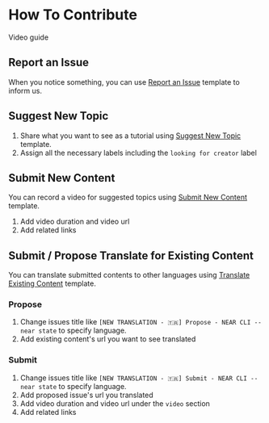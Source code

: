 # How To Contribute

Video guide

## Report an Issue

When you notice something, you can use [Report an Issue](https://github.com/near-in-minutes/community/issues/new?assignees=ozanisgor&labels=bug%2C+incoming&template=report-an-issue.md&title=%5BBUG%5D) template to inform us.

## Suggest New Topic

1. Share what you want to see as a tutorial using [Suggest New Topic](https://github.com/near-in-minutes/community/issues/new?assignees=&labels=looking+for+creator%2C+incoming&template=suggest-new-topic.md&title=%5BNEW+TOPIC%5D) template.
2. Assign all the necessary labels including the `looking for creator` label

## Submit New Content

You can record a video for suggested topics using [Submit New Content](https://github.com/near-in-minutes/community/issues/new?assignees=&labels=in+progress%2C+incoming&template=submit-new-content.md&title=%5BNEW+CONTENT%5D) template.

1. Add video duration and video url
2. Add related links

## Submit / Propose Translate for Existing Content

You can translate submitted contents to other languages using [Translate Existing Content](https://github.com/near-in-minutes/community/issues/new?assignees=&labels=translation%2C+incoming&template=translate-existing-content.md&title=%5BNEW+TRANSLATION%5D) template.

### Propose

1. Change issues title like `[NEW TRANSLATION - 🇹🇷] Propose - NEAR CLI -- near state` to specify language.
2. Add existing content's url you want to see translated

### Submit

1. Change issues title like `[NEW TRANSLATION - 🇹🇷] Submit - NEAR CLI -- near state` to specify language.
2. Add proposed issue's url you translated
3. Add video duration and video url under the `video` section
4. Add related links
